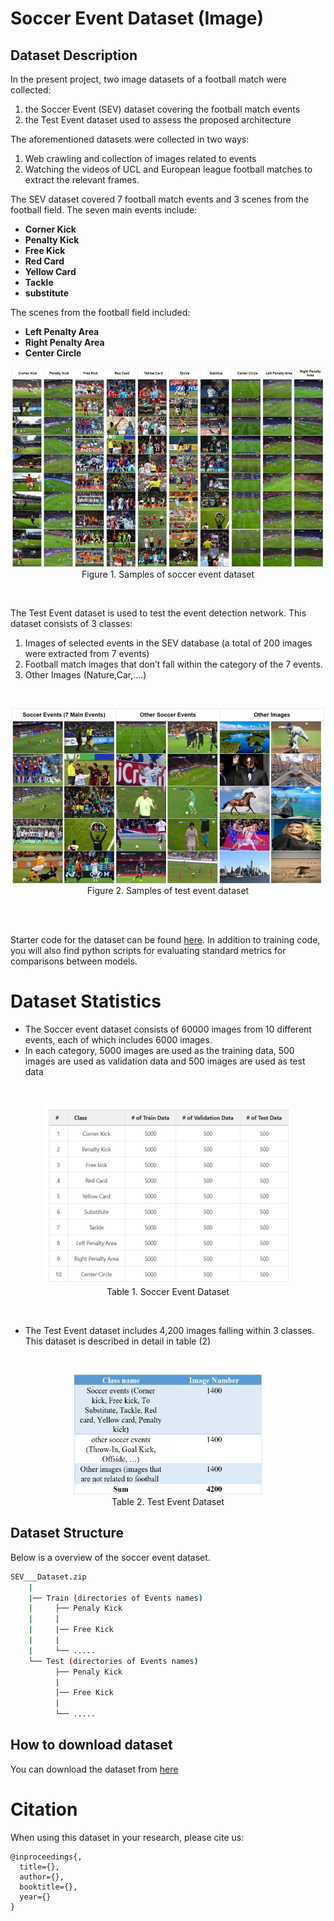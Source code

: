 # Soccer Event Dataset (Image)

## Dataset Description


In the present project, two image datasets of a football match were collected: 
1. the Soccer Event (SEV) dataset covering the football match events
2. the Test Event dataset used to assess the proposed architecture 

The aforementioned datasets were collected in two ways:

1. Web crawling and collection of images related to events
2. Watching the videos of UCL and European league football matches to extract the relevant frames.


The SEV dataset covered 7 football match events and 3 scenes from the football field. The seven main events include:
- **Corner Kick**
- **Penalty Kick**
- **Free Kick**
- **Red Card**
- **Yellow Card**
- **Tackle**
- **substitute**

The scenes from the football field included:
- **Left Penalty Area**
- **Right Penalty Area**
- **Center Circle**


<p align="center">
    <img src="./Images/ImageDataset.jpg" width = 500px height = 320px><br/>
	Figure 1. Samples of soccer event dataset
</p>

<br/>

The Test Event dataset is used to test the event detection network. This dataset consists of 3 classes:

1. Images of selected events in the SEV database (a total of 200 images were extracted from 7 events)
2. Football match images that don’t fall within the category of the 7 events.
3. Other Images (Nature,Car,....)

<br/>
<p align="center">
    <img src="./Images/ImageDataset2.jpg" width = 500px height = 280px><br/>
	Figure 2. Samples of test event dataset
</p>


<br/>
<br/>

Starter code for the dataset can be found [here](https://gitlab.com/footballanalysis/FootballAnalysis/-/tree/master/Event%20Detection%20(Image%20Based)). In addition to training code, you will also find python scripts for evaluating standard metrics for comparisons between models.

# Dataset Statistics


- The Soccer event dataset consists of 60000 images from 10 different events, each of which includes 6000 images.
- In each category, 5000 images are used as the training data, 500 images are used as validation data and 500 images are used as test data

<br/>
<p align="center">
    <img src="./Images/ImageDataset_Statistics.JPG" width = 394px height = 287px><br/>
	Table 1. Soccer Event Dataset
</p>


<br/>

- The Test Event dataset includes 4,200 images falling within 3 classes. This dataset is described in detail in table (2) 
<br/>
<p align="center">
    <img src="./Images/ImageDataset_Statistics2.JPG" width = 300px height = 192px><br/>
	Table 2. Test Event Dataset
</p>




## Dataset Structure

Below is a overview of the soccer event dataset.

```bash
SEV___Dataset.zip
    |
    |── Train (directories of Events names)
    |     ├── Penaly Kick
    |     |
    |     |── Free Kick
    |     |
    |     └── .....   
    └── Test (directories of Events names)
          ├── Penaly Kick
          |
          |── Free Kick
          |
          └── .....                          
```

## How to download dataset


You can download the dataset from [here](https://drive.google.com/drive/folders/1jzt7g0KqFNTshEAau95aScPWin55g31E?usp=sharing)


# Citation

When using this dataset in your research, please cite us:

```
@inproceedings{,
  title={},
  author={},
  booktitle={},
  year={}
}
```

